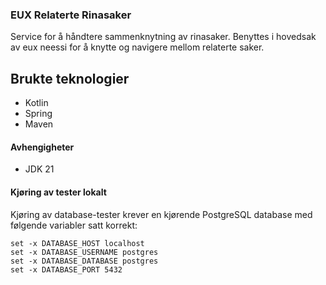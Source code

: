 ### EUX Relaterte Rinasaker

Service for å håndtere sammenknytning av rinasaker. Benyttes i hovedsak av eux neessi 
for å knytte og navigere mellom relaterte saker.

## Brukte teknologier
* Kotlin
* Spring
* Maven

#### Avhengigheter

* JDK 21

#### Kjøring av tester lokalt

Kjøring av database-tester krever en kjørende PostgreSQL database med følgende variabler satt korrekt:

```
set -x DATABASE_HOST localhost
set -x DATABASE_USERNAME postgres
set -x DATABASE_DATABASE postgres
set -x DATABASE_PORT 5432
```
